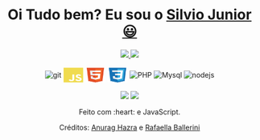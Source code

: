 <div>
  
  <h1 align="center">
    Oi Tudo bem? Eu sou o 
    <a href="https://www.linkedin.com/in/silvio-junior-3797161a5/">Silvio Junior 😃️</a>
  </h1>
  
  <p align="center">
    
  </p>
  
  <p align="center">
    
  </p>
  
</div>

<div align="center">
  <a href="https://github.com/Silviojrlacerda">
    <img height="150em" src="https://github-readme-stats.vercel.app/api?username=Silviojrlacerda&count_private=true&include_all_commits=true&show_icons=true&theme=dracula&hide_border=false&show_owner=true"/>
    <img height="150em" src="https://github-readme-stats.vercel.app/api/top-langs/?username=Silviojrlacerda&theme=dracula&hide_border=false&&layout=compact"/>
  </a>
</div>

<div align="center" valign="top"><br>
  
  <img align="center" alt="git" height="30" width="40" src="https://cdn.jsdelivr.net/gh/devicons/devicon/icons/github/github-original.svg">
  <img align="center" alt="Js" height="30" width="40" src="https://raw.githubusercontent.com/devicons/devicon/master/icons/javascript/javascript-plain.svg">
  <img align="center" alt="HTML" height="30" width="40" src="https://raw.githubusercontent.com/devicons/devicon/master/icons/html5/html5-original.svg">         
  <img align="center" alt="CSS" height="30" width="40" src="https://raw.githubusercontent.com/devicons/devicon/master/icons/css3/css3-original.svg">
  <img align="center" alt="PHP" height="40" width="40"  src="https://cdn.jsdelivr.net/gh/devicons/devicon/icons/php/php-original.svg" />
  <img align="center" alt="Mysql" height="30" width="40"  src="https://cdn.jsdelivr.net/gh/devicons/devicon/icons/mysql/mysql-original.svg" />
  <img align="center" alt="nodejs" height="30" width="40" src="https://cdn.worldvectorlogo.com/logos/nodejs-icon.svg">
  
</div><br>

<div align="center">
  <a href="https://www.instagram.com/silvioc.lacerda/" target="_blank"><img src="https://img.shields.io/badge/-Instagram-%23E4405F?style=for-the-badge&logo=instagram&logoColor=white" target="_blank"></a>
  <a href="https://www.linkedin.com/in/silvio-junior-3797161a5/" target="_blank"><img src="https://img.shields.io/badge/-LinkedIn-%230077B5?style=for-the-badge&logo=linkedin&logoColor=white" target="_blank"></a> 
  

<div align="center">

  
  
</div>

<div align="center">
  <p>Feito com :heart: e JavaScript.</p>
  <p>Créditos: <a href="https://github.com/anuraghazra/github-readme-stats">Anurag Hazra</a> e <a href="https://github.com/rafaballerini">Rafaella Ballerini</a></p>
</div>
